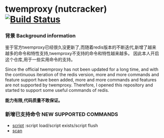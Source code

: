 # twemproxy (nutcracker) [![Build Status](https://github.com/twitter/twemproxy/actions/workflows/main.yml/badge.svg?branch=master)](https://github.com/twitter/twemproxy/actions/workflows/main.yml?query=branch%3Amaster)

### 背景 Background information
鉴于官方twemproxy已经很久没更新了,而随着redis版本的不断迭代,新增了越来越多的命令和特性支持,twemproxy不支持的命令和特性越来越多。
因此本人开启这个仓库,用于一些实用命令的支持。

Since the official twemproxy has not been updated for a long time, and with the continuous iteration of the redis version, more and more commands and feature support have been added, more and more commands and features are not supported by twemproxy.
Therefore, I opened this repository and started to support some useful commands of redis.

**能力有限,代码质量不敢保证。**

### 新增已支持命令 NEW SUPPORTED COMMANDS
- [script](https://redis.io/commands/script-load/) :script load/script exists/script flush
- [scan](https://redis.io/commands/scan/)
